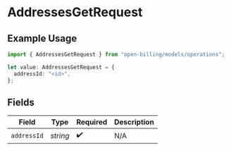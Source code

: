 # AddressesGetRequest

## Example Usage

```typescript
import { AddressesGetRequest } from "open-billing/models/operations";

let value: AddressesGetRequest = {
  addressId: "<id>",
};
```

## Fields

| Field              | Type               | Required           | Description        |
| ------------------ | ------------------ | ------------------ | ------------------ |
| `addressId`        | *string*           | :heavy_check_mark: | N/A                |